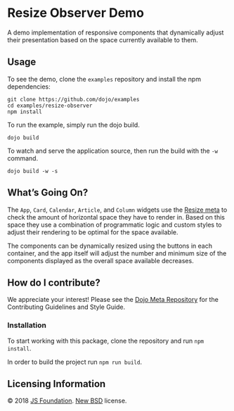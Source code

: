 Resize Observer Demo
====================

A demo implementation of responsive components that dynamically adjust their presentation based on the space currently available to them.

Usage
-----

To see the demo, clone the `examples` repository and install the npm dependencies:

    git clone https://github.com/dojo/examples
    cd examples/resize-observer
    npm install

To run the example, simply run the dojo build.

    dojo build

To watch and serve the application source, then run the build with the `-w` command.

    dojo build -w -s

What’s Going On?
----------------

The `App`, `Card`, `Calendar`, `Article`, and `Column` widgets use the [Resize meta](https://github.com/dojo/widget-core#resize) to check the amount of horizontal space they have to render in. Based on this space they use a combination of programmatic logic and custom styles to adjust their rendering to be optimal for the space available.

The components can be dynamically resized using the buttons in each container, and the app itself will adjust the number and minimum size of the components displayed as the overall space available decreases.

How do I contribute?
--------------------

We appreciate your interest! Please see the [Dojo Meta Repository](https://github.com/dojo/meta#readme) for the Contributing Guidelines and Style Guide.

### Installation

To start working with this package, clone the repository and run `npm install`.

In order to build the project run `npm run build`.

Licensing Information
---------------------

© 2018 [JS Foundation](https://js.foundation/). [New BSD](http://opensource.org/licenses/BSD-3-Clause) license.
